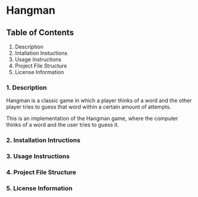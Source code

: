 # Hangman

## Table of Contents

1. Description
2. Intallation Instuctions
3. Usage Instructions
4. Project File Structure
5. License Information

### 1. Description
Hangman is a classic game in which a player thinks of a word and the other player tries to guess that word within a certain amount of attempts.

This is an implementation of the Hangman game, where the computer thinks of a word and the user tries to guess it. 

### 2. Installation Intructions



### 3. Usage Instructions



### 4. Project File Structure



### 5. License Information
